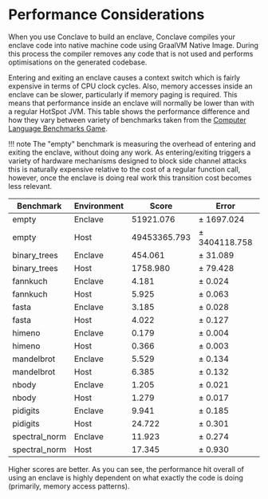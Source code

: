 # Performance Considerations

When you use Conclave to build an enclave, Conclave compiles your enclave code into native machine code using GraalVM Native Image. 
During this process the compiler removes any code that is not used and performs optimisations on the generated codebase.

Entering and exiting an enclave causes a context switch which is fairly expensive in terms of CPU clock cycles.
Also, memory accesses inside an enclave can be slower, particularly if memory paging is required.
This means that performance inside an enclave will normally be lower than with a regular HotSpot JVM. This table shows 
the performance difference and how they vary between variety of benchmarks taken from the 
[Computer Language Benchmarks Game](https://salsa.debian.org/benchmarksgame-team/benchmarksgame/).

!!! note
	The "empty" benchmark is measuring the overhead of entering and exiting the enclave, without doing any
	work. As entering/exiting triggers a variety of hardware mechanisms designed to block side channel attacks this is
	naturally expensive relative to the cost of a regular function call, however, once the enclave is doing real work
	this transition cost becomes less relevant.

| Benchmark     | Environment|        Score |          Error |  Units |
|---------------|------------|--------------|----------------|--------|
| empty         |   Enclave  |    51921.076 | ±     1697.024 |  ops/s |
| empty         |   Host     | 49453365.793 | ±  3404118.758 |  ops/s |
| binary_trees  |   Enclave  |      454.061 | ±       31.089 |  ops/s |
| binary_trees  |   Host     |     1758.980 | ±       79.428 |  ops/s |
| fannkuch      |   Enclave  |        4.181 | ±        0.024 |  ops/s |
| fannkuch      |   Host     |        5.925 | ±        0.063 |  ops/s |
| fasta         |   Enclave  |        3.185 | ±        0.028 |  ops/s |
| fasta         |   Host     |        4.022 | ±        0.127 |  ops/s |
| himeno        |   Enclave  |        0.179 | ±        0.004 |  ops/s |
| himeno        |   Host     |        0.366 | ±        0.003 |  ops/s |
| mandelbrot    |   Enclave  |        5.529 | ±        0.134 |  ops/s |
| mandelbrot    |   Host     |        6.385 | ±        0.132 |  ops/s |
| nbody         |   Enclave  |        1.205 | ±        0.021 |  ops/s |
| nbody         |   Host     |        1.279 | ±        0.017 |  ops/s |
| pidigits      |   Enclave  |        9.941 | ±        0.185 |  ops/s |
| pidigits      |   Host     |       24.722 | ±        0.301 |  ops/s |
| spectral_norm |   Enclave  |       11.923 | ±        0.274 |  ops/s |
| spectral_norm |   Host     |       17.345 | ±        0.930 |  ops/s |

Higher scores are better. As you can see, the performance hit overall of 
using an enclave is highly dependent on what exactly the code is doing 
(primarily, memory access patterns).
